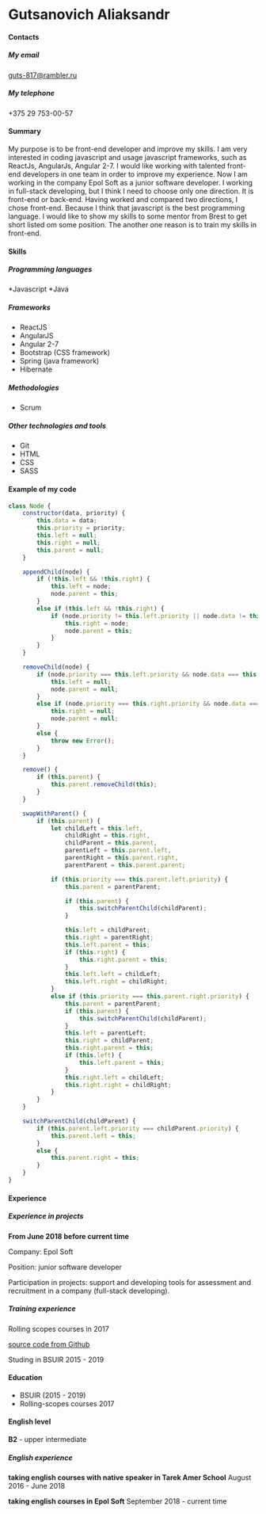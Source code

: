 # Gutsanovich Aliaksandr

#### Contacts

##### My email

guts-817@rambler.ru

##### My telephone

+375 29 753-00-57

#### Summary

My purpose is to be front-end developer and improve my skills.
I am very interested in coding javascript and usage javascript frameworks, such as ReactJs, AngularJs, Angular 2-7.
I would like working with talented front-end developers in one team in order to improve my experience.
Now I am working in the company Epol Soft as a junior software developer.
I working in full-stack developing, but I think I need to choose only one direction. It is front-end or back-end.
Having worked and compared two directions, I chose front-end. Because I think that javascript is the best programming language.
I would like to show my skills to some mentor from Brest to get short listed om some position.
The another one reason is to train my skills in front-end.

#### Skills

##### Programming languages

*Javascript
*Java

##### Frameworks

* ReactJS
* AngularJS
* Angular 2-7
* Bootstrap (CSS framework)
* Spring (java framework)
* Hibernate

##### Methodologies

* Scrum

##### Other technologies and tools

* Git
* HTML
* CSS
* SASS

#### Example of my code

```javascript
class Node {
    constructor(data, priority) {
        this.data = data;
        this.priority = priority;
        this.left = null;
        this.right = null;
        this.parent = null;
    }

    appendChild(node) {
        if (!this.left && !this.right) {
            this.left = node;
            node.parent = this;
        }
        else if (this.left && !this.right) {
            if (node.priority != this.left.priority || node.data != this.left.data) {
                this.right = node;
                node.parent = this;
            }
        }
    }

    removeChild(node) {
        if (node.priority === this.left.priority && node.data === this.left.data) {
            this.left = null;
            node.parent = null;
        }
        else if (node.priority === this.right.priority && node.data === this.right.data) {
            this.right = null;
            node.parent = null;
        }
        else {
            throw new Error();
        }
    }

    remove() {
    	if (this.parent) {
    		this.parent.removeChild(this);
		}
    }

    swapWithParent() {
    	if (this.parent) {
            let childLeft = this.left,
                childRight = this.right,
                childParent = this.parent,
                parentLeft = this.parent.left,
                parentRight = this.parent.right,
                parentParent = this.parent.parent;

            if (this.priority === this.parent.left.priority) {
            	this.parent = parentParent;

            	if (this.parent) {
                    this.switchParentChild(childParent);
				}

            	this.left = childParent;
            	this.right = parentRight;
            	this.left.parent = this;
            	if (this.right) {
                    this.right.parent = this;
				}
            	this.left.left = childLeft;
            	this.left.right = childRight;
			}
            else if (this.priority === this.parent.right.priority) {
            	this.parent = parentParent;
            	if (this.parent) {
                    this.switchParentChild(childParent);
				}
            	this.left = parentLeft;
            	this.right = childParent;
            	this.right.parent = this;
            	if (this.left) {
                    this.left.parent = this;
                }
            	this.right.left = childLeft;
            	this.right.right = childRight;
			}
        }
    }

    switchParentChild(childParent) {
        if (this.parent.left.priority === childParent.priority) {
            this.parent.left = this;
        }
        else {
            this.parent.right = this;
        }
	}
}
```

#### Experience

##### Experience in projects

**From June 2018 before current time**

Company: Epol Soft

Position: junior software developer

Participation in projects: support and developing tools for assessment and recruitment in a company (full-stack developing).

##### Training experience

Rolling scopes courses in 2017

[source code from Github](https://github.com/Sanderas/react-redux)

Studing in BSUIR 2015 - 2019


#### Education

* BSUIR (2015 - 2019)
* Rolling-scopes courses 2017

#### English level

**B2** - upper intermediate

##### English experience

**taking english courses with native speaker in Tarek Amer School**
August 2016 - June 2018

**taking english courses in Epol Soft**
September 2018 - current time